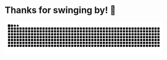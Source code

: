 # Thanks for swinging by! :wave:

![snake svg](https://github.com/silhavyj/silhavyj/blob/output/github-snake.svg)
